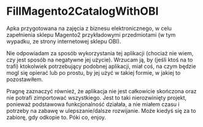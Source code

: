 # FillMagento2CatalogWithOBI
Apka przygotowana na zajęcia z biznesu elektronicznego, w celu zapełnienia sklepu Magento2 przykładowymi przedmiotami (w tym wypadku, ze strony internetowej sklepu OBI). 

Nie odpowiadam za sposób wykorzystania tej aplikacji (chociaż nie wiem, czy jest sposób na negatywne jej użycie). Wrzucam ją, by (jeśli ktoś na to trafi) ktokolwiek potrzebujący podobnej aplikacji, miał coś, na czym będzie mogl się opierać lub po prostu, by jej użyć w takiej formie, w jakiej to pozostawiłem. 

Pragnę zaznaczyć również, że aplikacja nie jest całkowicie skończona oraz nie potrafi zimportować wszystkiego. Jest to taki nierozwinięty projekt, ponieważ podstawowa funkcjonalność działała, a nie miałem czasu i potrzeby na zabawę w ulepszanie/dalsze rozwijanie. Może kiedyś się za to zabiorę, gdy odkopie to. Póki co, enjoy.
